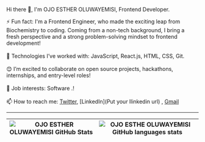  Hi there 👋, I'm OJO ESTHER OLUWAYEMISI, Frontend Developer.



⚡ Fun fact:  I'm a Frontend Engineer, who made the exciting leap from Biochemistry to coding. Coming from a non-tech background, I bring a fresh 
              perspective and a strong problem-solving mindset to frontend development!<br/><br/>
🌱 Technologies I’ve worked with: JavaScript, React.js, HTML, CSS, Git. <br/><br/>
😊 I’m excited to collaborate on open source projects, hackathons, internships, and entry-level roles!<br/><br/>
💼 Job interests: Software .!<br/><br/>
📫 How to reach me:  [Twitter](https://twitter.com/Oluwayemis37606),  [LinkedIn](Put your llinkedin url) ,  [Gmail](abiodunesther77@gmail.com)



<hr/>

| <img align="center" src="https://github-readme-stats.vercel.app/api?username=EstherOluwayemisi&show_icons=true&include_all_commits=true&hide_border=true" alt="OJO ESTHER OLUWAYEMISI GitHub Stats" /> | <img align="center" src="https://github-readme-stats.vercel.app/api/top-langs/?username=EstherOluwayemisi&langs_count=8&layout=compact&hide_border=true" alt="OJO ESTHE OLUWAYEMISI GitHub languages stats" /> |
| ------------- | ------------- |



